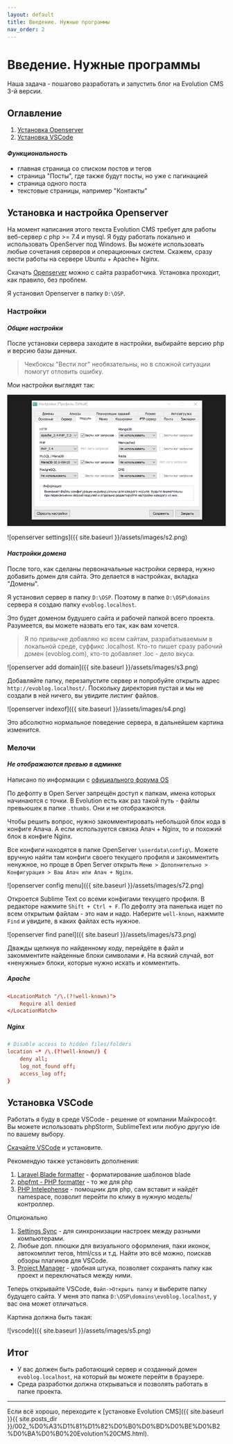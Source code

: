 ```yaml
---
layout: default
title: Введение. Нужные программы
nav_order: 2
---
```


# Введение. Нужные программы

Наша задача - пошагово разработать и запустить блог на Evolution CMS 3-й версии.

## Оглавление

1. [Установка Openserver](#part1)
2. [Установка VSCode](#part2)

#### _Функциональность_

- главная страница со списком постов и тегов
- страница "Посты", где также будут посты, но уже с пагинацией
- страница одного поста
- текстовые страницы, например "Контакты"

## Установка и настройка Openserver <a name="part1"></a>

На момент написания этого текста Evolution CMS требует для работы веб-сервер с php >= 7.4 и mysql.
Я буду работать локально и использовать OpenServer под Windows. Вы можете использовать любые сочетания серверов и операционных систем. Скажем, сразу вести работы на сервере Ubuntu + Apache+ Nginx.

Скачать [Openserver](https://ospanel.io/) можно с сайта разработчика. Установка проходит, как правило, без проблем.

Я установил Openserver в папку `D:\OSP`.

### Настройки

#### _Общие настройки_

После установки сервера заходите в настройки, выбирайте версию php и версию базы данных.

> Чекбоксы "Вести лог" необязательны, но в сложной ситуации помогут отловить ошибку.

Мои настройки выглядят так:

![openserver settings](images/s1.png)

![openserver settings]({{ site.baseurl }}/assets/images/s2.png)

#### _Настройки домена_

После того, как сделаны первоначальные настройки сервера, нужно добавить домен для сайта. Это делается в настройках, вкладка "Домены".

Я установил сервер в папку `D:\OSP`. Поэтому в папке `D:\OSP\domains` сервера я создаю папку `evoblog.localhost`.

Это будет доменом будушего сайта и рабочей папкой всего проекта. Разумеется, вы можете назвать его так, как вам хочется.

> Я по привычке добавляю ко всем сайтам, разрабатываемым в локальной среде, суффикс .localhost. Кто-то пишет сразу рабочий домен (evoblog.com), кто-то добавляет .loc - дело вкуса.

![openserver add domain]({{ site.baseurl }}/assets/images/s3.png)

Добавляйте папку, перезапустите сервер и попробуйте открыть адрес `http://evoblog.localhost/`.
Поскольку директория пустая и мы не создали в ней ничего, вы увидите листинг файлов.

![openserver indexof]({{ site.baseurl }}/assets/images/s4.png)

Это абсолютно нормальное поведение сервера, в дальнейшем картина изменится.

### Мелочи

#### _Не отображаются превью в админке_

Написано по информации с [официального форума OS](https://ospanel.io/forum/viewtopic.php?t=5554)

По дефолту в Open Server запрещён доступ к папкам, имена которых начинаются с точки. В Evolution есть как раз такой путь - файлы превьюшек в папке `.thumbs`. Они и не отображаются.

Чтобы решить вопрос, нужно закомментировать небольшой блок кода в конфиге Апача. А если используется связка Апач + Nginx, то и похожий блок в конфиге Nginx.

Все конфиги находятся в папке OpenServer `\userdata\config\`. Можете вручную найти там конфиги своего текущего профиля и закомментить ненужное, но проще в Open Server открыть `Меню > Дополнительно > Конфигурация > Ваш Апач или Апач + Nginx`.

![openserver config menu]({{ site.baseurl }}/assets/images/s72.png)

Откроется Sublime Text со всеми конфигами текущего профиля. В редакторе нажмите `Shift + Ctrl + F`. По дефолту эта панелька ищет по всем открытым файлам - это нам и надо. Наберите `well-known`, нажмите `Find` и увидите, в каких файлах есть нужное.

![openserver find panel]({{ site.baseurl }}/assets/images/s73.png)

Дважды щелкнув по найденному коду, перейдёте в файл и закомментите найденные блоки символами `#`. На всякий случай, вот «ненужные» блоки, которые нужно искать и комментить.

##### Apache

```conf
<LocationMatch "/\.(?!well-known)">
    Require all denied
</LocationMatch>
```

##### Nginx

```conf
# Disable access to hidden files/folders
location ~* /\.(?!well-known/) {
    deny all;
    log_not_found off;
    access_log off;
}
```

## Установка VSCode <a name="part2"></a>

Работать я буду в среде VSCode - решение от компании Майкрософт.
Вы можете использовать phpStorm, SublimeText или любую другую ide по вашему выбору.

[Скачайте VSCode](https://code.visualstudio.com/) и установите.

Рекомендую также установить дополнения:

1. [Laravel Blade formatter](https://marketplace.visualstudio.com/items?itemName=shufo.vscode-blade-formatter) - форматирование шаблонов blade
2. [phpfmt - PHP formatter](https://marketplace.visualstudio.com/items?itemName=kokororin.vscode-phpfmt) - то же для php
3. [PHP Intelephense](https://marketplace.visualstudio.com/items?itemName=bmewburn.vscode-intelephense-client) - помощник для php, сам вставит и найдёт namespace, позволит перейти по клику в нужную модель/контроллер.

Опционально

1. [Settings Sync](https://marketplace.visualstudio.com/items?itemName=Shan.code-settings-sync) - для синхронизации настроек между разными компьютерами.
2. Любые доп. плюшки для визуального оформления, паки иконок, автокомплит тегов, html/css и т.д. Найти это всё можно, поискав обзоры плагинов для VSCode.
3. [Project Manager](https://marketplace.visualstudio.com/items?itemName=alefragnani.project-manager) - удобная штука, позволяет сохранять папку как проект и переключаться между ними.

Теперь открывайте VSCode, `Файл->Открыть папку` и выберите папку будущего сайта. У меня это папка `D:\OSP\domains\evoblog.localhost`, у вас она может отличаться.

Картина должна быть такая:

![vscode]({{ site.baseurl }}/assets/images/s5.png)

## Итог

- У вас должен быть работающий сервер и созданный домен `evoblog.localhost`, на который вы можете перейти в браузере.
- Среда разработки должна открываться и позволять работать в папке проекта.

---

Если всё хорошо, переходите к [установке Evolution CMS]({{ site.baseurl }}{{ site.posts_dir }}/002_%D0%A3%D1%81%D1%82%D0%B0%D0%BD%D0%BE%D0%B2%D0%BA%D0%B0%20Evolution%20CMS.html).

